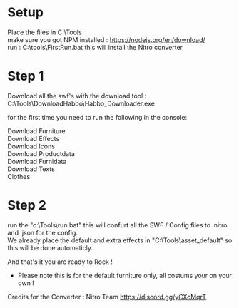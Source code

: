 # Setup
Place the files in C:\Tools</br>
make sure you got NPM installed : https://nodejs.org/en/download/</br>
run : C:\tools\FirstRun.bat this will install the Nitro converter</br>

# Step 1
Download all the swf's with the download tool : C:\Tools\DownloadHabbo\Habbo_Downloader.exe

for the first time you need to run the following in the console:

Download Furniture</br>
Download Effects</br>
Download Icons</br>
Download Productdata</br>
Download Furnidata</br>
Download Texts</br>
Clothes

# Step 2
run the "c:\Tools\run.bat" this will confurt all the SWF / Config files to .nitro and .json for the config.</br>
We already place the default and extra effects in "C:\Tools\asset_default" so this will be done automaticly.</br>

And that's it you are ready to Rock !

* Please note this is for the default furniture only, all costums your on your own !

Credits for the Converter : Nitro Team https://discord.gg/yCXcMqrT